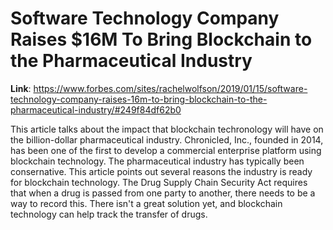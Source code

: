 # Software Technology Company Raises $16M To Bring Blockchain to the Pharmaceutical Industry

**Link**: https://www.forbes.com/sites/rachelwolfson/2019/01/15/software-technology-company-raises-16m-to-bring-blockchain-to-the-pharmaceutical-industry/#249f84df62b0




This article talks about the impact that blockchain techronology will have on the billion-dollar pharmaceutical industry. Chronicled, Inc., founded in 2014, has been one of the first to develop a commercial enterprise platform using blockchain technology. The pharmaceutical industry has typically been consernative. This article points out several reasons the industry is ready for blockchain technology. The Drug Supply Chain Security Act requires that when a drug is passed from one party to another, there needs to be a way to record this. There isn't a great solution yet, and blockchain technology can help track the transfer of drugs. 
